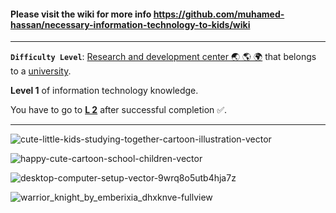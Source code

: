 #### Please visit the wiki for more info https://github.com/muhamed-hassan/necessary-information-technology-to-kids/wiki

***

**`Difficulty Level`**: [Research and development center 🌏 🌎 🌍](https://en.wikipedia.org/wiki/Research_and_development) that belongs to a [university](https://en.wikipedia.org/wiki/University).

**Level 1** of information technology knowledge.

You have to go to [**L 2**](https://github.com/muhamed-hassan/l2-of-information-technology/wiki) after successful completion ✅.

***

![cute-little-kids-studying-together-cartoon-illustration-vector](https://github.com/muhamed-hassan/necessary-information-technology-to-kids/assets/17825804/f4a98afe-4228-4295-af51-38e546427327)

![happy-cute-cartoon-school-children-vector](https://github.com/muhamed-hassan/necessary-information-technology-to-kids/assets/17825804/511e3ce6-9c86-4f05-8d81-d69be50a48c0)

![desktop-computer-setup-vector-9wrq8o5utb4hja7z](https://github.com/muhamed-hassan/necessary-information-technology-to-kids/assets/17825804/cf7333c5-a468-417f-9695-7d9194ea7261)

![warrior_knight_by_emberixia_dhxknve-fullview](https://github.com/user-attachments/assets/7e40ff73-e636-4b28-862f-64f04ad8f276)
